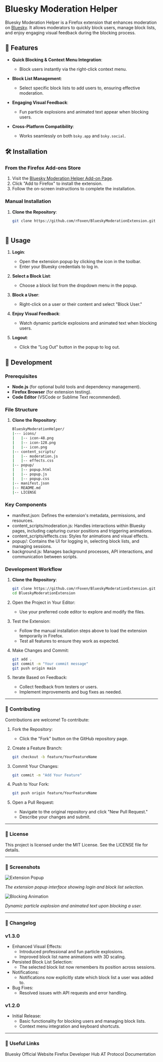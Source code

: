 ﻿# Bluesky Moderation Helper

Bluesky Moderation Helper is a Firefox extension that enhances moderation on [Bluesky](https://bsky.app/). It allows moderators to quickly block users, manage block lists, and enjoy engaging visual feedback during the blocking process.

## 🌟 **Features**

- **Quick Blocking & Context Menu Integration**:
  - Block users instantly via the right-click context menu.

- **Block List Management**:
  - Select specific block lists to add users to, ensuring effective moderation.

- **Engaging Visual Feedback**:
  - Fun particle explosions and animated text appear when blocking users.

- **Cross-Platform Compatibility**:
  - Works seamlessly on both `bsky.app` and `bsky.social`.


## 🛠 **Installation**

### From the Firefox Add-ons Store

1. Visit the [Bluesky Moderation Helper Add-on Page](https://addons.mozilla.org/).
2. Click "Add to Firefox" to install the extension.
3. Follow the on-screen instructions to complete the installation.

### Manual Installation

1. **Clone the Repository**:
   ```bash
   git clone https://github.com/rFoxen/BlueskyModerationExtension.git
 
## 🚀 **Usage**

1. **Login**:
   - Open the extension popup by clicking the icon in the toolbar.
   - Enter your Bluesky credentials to log in.

2. **Select a Block List**:
   - Choose a block list from the dropdown menu in the popup.

3. **Block a User**:
   - Right-click on a user or their content and select "Block User."

4. **Enjoy Visual Feedback**:
   - Watch dynamic particle explosions and animated text when blocking users.

5. **Logout**:
   - Click the "Log Out" button in the popup to log out.
     
## 🧩 **Development**

### Prerequisites
- **Node.js** (for optional build tools and dependency management).
- **Firefox Browser** (for extension testing).
- **Code Editor** (VSCode or Sublime Text recommended).

### File Structure
1. **Clone the Repository**:
    ```bash
    BlueskyModerationHelper/
    |--- icons/
    |   |-- icon-48.png
    |   |-- icon-128.png
    |   |-- icon.png
    |-- content_scripts/
    |   |-- moderation.js
    |   |-- effects.css
    |-- popup/
    |   |-- popup.html
    |   |-- popup.js
    |   |-- popup.css
    |-- manifest.json
    |-- README.md
    |-- LICENSE

### Key Components

- manifest.json: Defines the extension's metadata, permissions, and resources.
- content_scripts/moderation.js: Handles interactions within Bluesky pages, including capturing cursor positions and triggering animations.
- content_scripts/effects.css: Styles for animations and visual effects.
- popup/: Contains the UI for logging in, selecting block lists, and managing sessions.
- background.js: Manages background processes, API interactions, and communication between scripts.

### Development Workflow

1. **Clone the Repository**:
   ```bash
   git clone https://github.com/rFoxen/BlueskyModerationExtension.git
   cd BlueskyModerationExtension

2. Open the Project in Your Editor:
    - Use your preferred code editor to explore and modify the files.

3. Test the Extension:
    - Follow the manual installation steps above to load the extension temporarily in Firefox.
    - Test all features to ensure they work as expected.

4. Make Changes and Commit:
    ```bash
    git add .
    git commit -m "Your commit message"
    git push origin main

5. Iterate Based on Feedback:
    - Collect feedback from testers or users.
    - Implement improvements and bug fixes as needed.
    
---

### 🤝 **Contributing**

Contributions are welcome! To contribute:

1. Fork the Repository:
   - Click the "Fork" button on the GitHub repository page.

2. Create a Feature Branch:
    ```bash
    git checkout -b feature/YourFeatureName

3. Commit Your Changes:
    ```bash
    git commit -m "Add Your Feature"

4. Push to Your Fork:
    ```bash
    git push origin feature/YourFeatureName

5. Open a Pull Request:
    - Navigate to the original repository and click "New Pull Request."
    - Describe your changes and submit.
    
---

### 📜 **License**

This project is licensed under the MIT License. See the LICENSE file for details.

---

### 📸 **Screenshots**

   ![Extension Popup](https://raw.githubusercontent.com/rFoxen/BlueskyModerationExtension/main/images/Step1.png)

*The extension popup interface showing login and block list selection.*

   ![Blocking Animation](https://raw.githubusercontent.com/rFoxen/BlueskyModerationExtension/main/images/blocking-animation.png)

*Dynamic particle explosion and animated text upon blocking a user.*

---

### 📝 **Changelog**

### v1.3.0

- Enhanced Visual Effects:
    - Introduced professional and fun particle explosions.
    - Improved block list name animations with 3D scaling.
- Persisted Block List Selection:
    - The selected block list now remembers its position across sessions.
- Notifications:
    - Notifications now explicitly state which block list a user was added to.
- Bug Fixes:
    - Resolved issues with API requests and error handling.

### v1.2.0

- Initial Release:
    - Basic functionality for blocking users and managing block lists.
    - Context menu integration and keyboard shortcuts.
    
---

### 🔗 **Useful Links**

Bluesky Official Website
Firefox Developer Hub
AT Protocol Documentation
